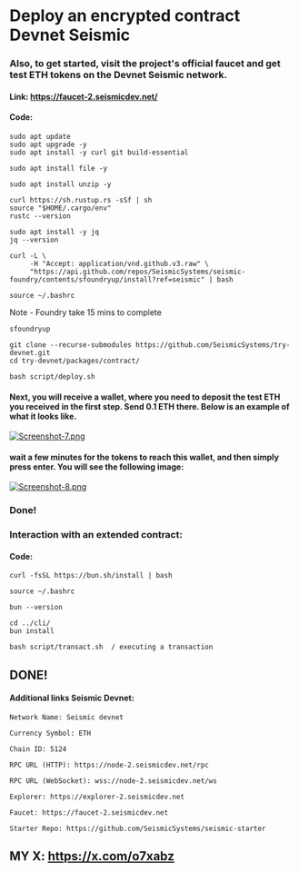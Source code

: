 # Deploy an encrypted contract Devnet Seismic 

### Also, to get started, visit the project's official faucet and get test ETH tokens on the Devnet Seismic network.

#### Link: https://faucet-2.seismicdev.net/

#### Code:

```
sudo apt update
sudo apt upgrade -y
sudo apt install -y curl git build-essential
```
```
sudo apt install file -y
```
```
sudo apt install unzip -y
```
```
curl https://sh.rustup.rs -sSf | sh
source "$HOME/.cargo/env"
rustc --version
```
```
sudo apt install -y jq
jq --version
```
```
curl -L \
     -H "Accept: application/vnd.github.v3.raw" \
     "https://api.github.com/repos/SeismicSystems/seismic-foundry/contents/sfoundryup/install?ref=seismic" | bash
```
```
source ~/.bashrc
```
Note - Foundry take 15 mins to complete
```
sfoundryup 
```
```
git clone --recurse-submodules https://github.com/SeismicSystems/try-devnet.git
cd try-devnet/packages/contract/
```
```
bash script/deploy.sh
```

#### Next, you will receive a wallet, where you need to deposit the test ETH you received in the first step. Send 0.1 ETH there. Below is an example of what it looks like.

[![Screenshot-7.png](https://i.postimg.cc/prRQBFLM/Screenshot-7.png)](https://postimg.cc/vg26YDn0)

#### wait a few minutes for the tokens to reach this wallet, and then simply press enter. You will see the following image: 

[![Screenshot-8.png](https://i.postimg.cc/28Xv1JhD/Screenshot-8.png)](https://postimg.cc/56LjGss7)

### Done!

### Interaction with an extended contract: 

#### Code:

```
curl -fsSL https://bun.sh/install | bash
```
```
source ~/.bashrc
```
```
bun --version
```
```
cd ../cli/
bun install
```
```
bash script/transact.sh  / executing a transaction
```

## DONE! 


#### Additional links Seismic Devnet:
```
Network Name: Seismic devnet

Currency Symbol: ETH

Chain ID: 5124

RPC URL (HTTP): https://node-2.seismicdev.net/rpc

RPC URL (WebSocket): wss://node-2.seismicdev.net/ws

Explorer: https://explorer-2.seismicdev.net

Faucet: https://faucet-2.seismicdev.net

Starter Repo: https://github.com/SeismicSystems/seismic-starter
```
## MY X: https://x.com/o7xabz
